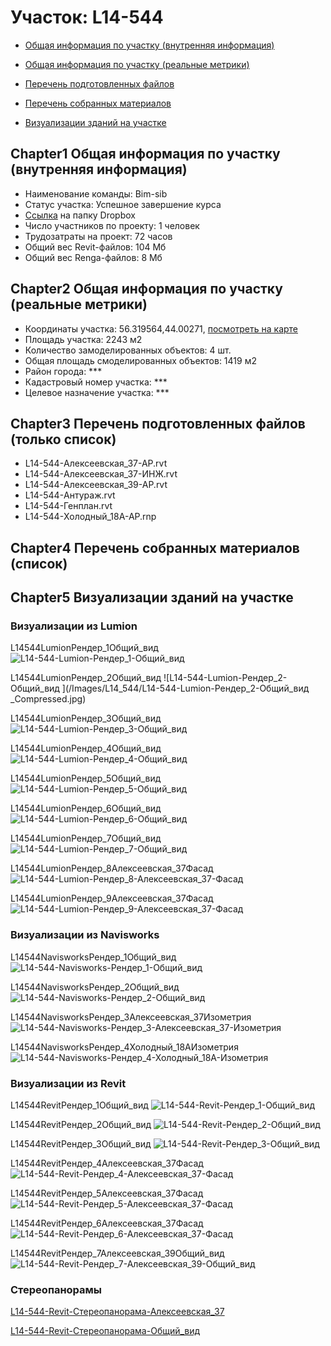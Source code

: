 # Участок: L14-544

* [Общая информация по участку (внутренняя информация)](#Chapter1)

* [Общая информация по участку (реальные метрики)](#Chapter2)

* [Перечень подготовленных файлов](#Chapter3)

* [Перечень собранных материалов](#Chapter4)

* [Визуализации зданий на участке](#Chapter5)

## <a id="test">Chapter1</a> Общая информация по участку (внутренняя информация)
+ Наименование команды: Bim-sib
+ Статус участка: Успешное завершение курса
+ [Ссылка](https://www.dropbox.com/sh/wvvgv1nw1iqred9/AAB3FZoBk39e-J3-y7FZFhxua/L14_544?dl=0) на папку Dropbox
+ Число участников по проекту: 1 человек
+ Трудозатраты на проект: 72 часов
+ Общий вес Revit-файлов: 104 Мб
+ Общий вес Renga-файлов: 8 Мб
## <a id="test">Chapter2</a> Общая информация по участку (реальные метрики)
+ Координаты участка: 56.319564,44.00271, [посмотреть на карте]("yandex.ru/maps/47/nizhny-novgorod/?ll=56.319564%2C44.00271&z=19")
+ Площадь участка: 2243 м2
+ Количество замоделированных объектов: 4 шт.
+ Общая площадь смоделированных объектов: 1419 м2
+ Район города: *** 
+ Кадастровый номер участка: *** 
+ Целевое назначение участка: *** 
## <a id="test">Chapter3</a> Перечень подготовленных файлов (только список)
+ L14-544-Алексеевская_37-АР.rvt
+ L14-544-Алексеевская_37-ИНЖ.rvt
+ L14-544-Алексеевская_39-АР.rvt
+ L14-544-Антураж.rvt
+ L14-544-Генплан.rvt
+ L14-544-Холодный_18А-АР.rnp
## <a id="test">Chapter4</a> Перечень собранных материалов (список)
## <a id="test">Chapter5</a> Визуализации зданий на участке
### Визуализации из Lumion
L14544LumionРендер_1Общий_вид
![L14-544-Lumion-Рендер_1-Общий_вид](/Images/L14_544/L14-544-Lumion-Рендер_1-Общий_вид_Compressed.jpg)

L14544LumionРендер_2Общий_вид 
![L14-544-Lumion-Рендер_2-Общий_вид ](/Images/L14_544/L14-544-Lumion-Рендер_2-Общий_вид _Compressed.jpg)

L14544LumionРендер_3Общий_вид
![L14-544-Lumion-Рендер_3-Общий_вид](/Images/L14_544/L14-544-Lumion-Рендер_3-Общий_вид_Compressed.jpg)

L14544LumionРендер_4Общий_вид
![L14-544-Lumion-Рендер_4-Общий_вид](/Images/L14_544/L14-544-Lumion-Рендер_4-Общий_вид_Compressed.jpg)

L14544LumionРендер_5Общий_вид
![L14-544-Lumion-Рендер_5-Общий_вид](/Images/L14_544/L14-544-Lumion-Рендер_5-Общий_вид_Compressed.jpg)

L14544LumionРендер_6Общий_вид
![L14-544-Lumion-Рендер_6-Общий_вид](/Images/L14_544/L14-544-Lumion-Рендер_6-Общий_вид_Compressed.jpg)

L14544LumionРендер_7Общий_вид
![L14-544-Lumion-Рендер_7-Общий_вид](/Images/L14_544/L14-544-Lumion-Рендер_7-Общий_вид_Compressed.jpg)

L14544LumionРендер_8Алексеевская_37Фасад
![L14-544-Lumion-Рендер_8-Алексеевская_37-Фасад](/Images/L14_544/L14-544-Lumion-Рендер_8-Алексеевская_37-Фасад_Compressed.jpg)

L14544LumionРендер_9Алексеевская_37Фасад
![L14-544-Lumion-Рендер_9-Алексеевская_37-Фасад](/Images/L14_544/L14-544-Lumion-Рендер_9-Алексеевская_37-Фасад_Compressed.jpg)

### Визуализации из Navisworks
L14544NavisworksРендер_1Общий_вид
![L14-544-Navisworks-Рендер_1-Общий_вид](/Images/L14_544/L14-544-Navisworks-Рендер_1-Общий_вид_Compressed.jpg)

L14544NavisworksРендер_2Общий_вид
![L14-544-Navisworks-Рендер_2-Общий_вид](/Images/L14_544/L14-544-Navisworks-Рендер_2-Общий_вид_Compressed.jpg)

L14544NavisworksРендер_3Алексеевская_37Изометрия
![L14-544-Navisworks-Рендер_3-Алексеевская_37-Изометрия](/Images/L14_544/L14-544-Navisworks-Рендер_3-Алексеевская_37-Изометрия_Compressed.jpg)

L14544NavisworksРендер_4Холодный_18АИзометрия
![L14-544-Navisworks-Рендер_4-Холодный_18А-Изометрия](/Images/L14_544/L14-544-Navisworks-Рендер_4-Холодный_18А-Изометрия_Compressed.jpg)

### Визуализации из Revit
L14544RevitРендер_1Общий_вид
![L14-544-Revit-Рендер_1-Общий_вид](/Images/L14_544/L14-544-Revit-Рендер_1-Общий_вид_Compressed.jpg)

L14544RevitРендер_2Общий_вид
![L14-544-Revit-Рендер_2-Общий_вид](/Images/L14_544/L14-544-Revit-Рендер_2-Общий_вид_Compressed.jpg)

L14544RevitРендер_3Общий_вид
![L14-544-Revit-Рендер_3-Общий_вид](/Images/L14_544/L14-544-Revit-Рендер_3-Общий_вид_Compressed.jpg)

L14544RevitРендер_4Алексеевская_37Фасад
![L14-544-Revit-Рендер_4-Алексеевская_37-Фасад](/Images/L14_544/L14-544-Revit-Рендер_4-Алексеевская_37-Фасад_Compressed.jpg)

L14544RevitРендер_5Алексеевская_37Фасад
![L14-544-Revit-Рендер_5-Алексеевская_37-Фасад](/Images/L14_544/L14-544-Revit-Рендер_5-Алексеевская_37-Фасад_Compressed.jpg)

L14544RevitРендер_6Алексеевская_37Фасад
![L14-544-Revit-Рендер_6-Алексеевская_37-Фасад](/Images/L14_544/L14-544-Revit-Рендер_6-Алексеевская_37-Фасад_Compressed.jpg)

L14544RevitРендер_7Алексеевская_39Общий_вид
![L14-544-Revit-Рендер_7-Алексеевская_39-Общий_вид](/Images/L14_544/L14-544-Revit-Рендер_7-Алексеевская_39-Общий_вид_Compressed.jpg)

### Стереопанорамы
[L14-544-Revit-Стереопанорама-Алексеевская_37](https://pano.autodesk.com/pano.html?url=jpgs/11140d60-593e-4189-849d-9f7444be696d&version=2)

[L14-544-Revit-Стереопанорама-Общий_вид](https://pano.autodesk.com/pano.html?url=jpgs/aaed0086-f930-4873-9eda-f6950ea5dff7&version=2)


